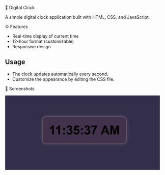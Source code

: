 📝 Digital Clock

A simple digital clock application built with HTML, CSS, and JavaScript.

⚙️ Features

- Real-time display of current time
- 12-hour format (customizable)
- Responsive design

## Usage

- The clock updates automatically every second.
- Customize the appearance by editing the CSS file.

📸 Screenshots

![Digital Clock Screenshot](https://github.com/7amo-hima22/Digital-clock/blob/main/Screenshot%202025-07-11%20233628.png)

